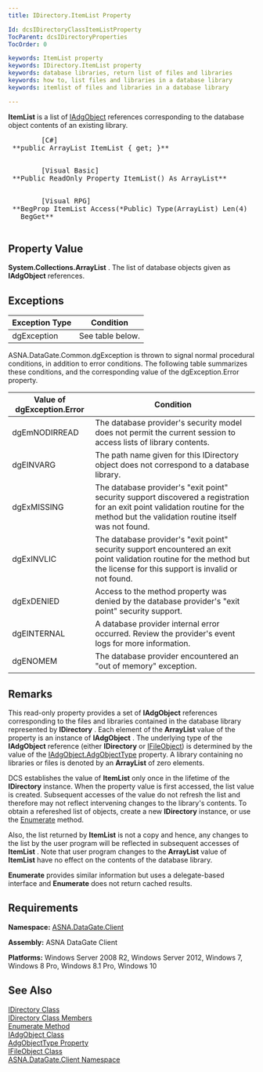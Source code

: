 ```yaml
---
title: IDirectory.ItemList Property

Id: dcsIDirectoryClassItemListProperty
TocParent: dcsIDirectoryProperties
TocOrder: 0

keywords: ItemList property
keywords: IDirectory.ItemList property
keywords: database libraries, return list of files and libraries
keywords: how to, list files and libraries in a database library
keywords: itemlist of files and libraries in a database library

---
```


**ItemList** is a list of [IAdgObject](iadg-object-class.html) references corresponding to the database object contents of an existing library.
<pre class="prettyprint">
        <span class="lang">[C#]</span>
 **public ArrayList ItemList { get; }** 
      </pre>
<pre class="prettyprint">
        <span class="lang">[Visual Basic] </span>
 **Public ReadOnly Property ItemList() As ArrayList** 
      </pre>
<pre class="prettyprint">
        <span class="lang">[Visual RPG]</span>
 **BegProp ItemList Access(*Public) Type(ArrayList) Len(4)
   BegGet** 
      </pre>

## Property Value

**System.Collections.ArrayList** . The list of database objects given as **IAdgObject** references. 
## Exceptions



| Exception Type | Condition |
| ---- | ---- |
| dgException | See table below. |



ASNA.DataGate.Common.dgException is thrown to signal normal procedural conditions, in addition to error conditions. The following table summarizes these conditions, and the corresponding value of the <span>dgException.Error</span> property.
<br />



| Value of dgException.Error | Condition |
| ---- | ---- |
| dgEmNODIRREAD | The database provider's security model does not permit the current session to access lists of library contents. |
| dgEINVARG | The path name given for this IDirectory object does not correspond to a database library. |
| dgExMISSING | The database provider's "exit point" security support discovered a registration for an exit point validation routine for the method but the validation routine itself was not found. |
| dgExINVLIC | The database provider's "exit point" security support encountered an exit point validation routine for the method but the license for this support is invalid or not found. |
| dgExDENIED | Access to the method property was denied by the database provider's "exit point" security support. |
| dgEINTERNAL | A database provider internal error occurred. Review the provider's event logs for more information. |
| dgENOMEM | The database provider encountered an "out of memory" exception. |



## Remarks

This read-only property provides a set of **IAdgObject** references corresponding to the files and libraries contained in the database library represented by **IDirectory** . Each element of the **ArrayList** value of the property is an instance of **IAdgObject** . The underlying type of the **IAdgObject** reference (either **IDirectory** or [IFileObject](ifile-object-class.html)) is determined by the value of the [IAdgObject.AdgObjectType](iadg-object-class-adg-object-type-property.html) property. A library containing no libraries or files is denoted by an **ArrayList** of zero elements. 

DCS establishes the value of **ItemList** only once in the lifetime of the **IDirectory** instance. When the property value is first accessed, the list value is created. Subsequent accesses of the value do not refresh the list and therefore may not reflect intervening changes to the library's contents. To obtain a refereshed list of objects, create a new **IDirectory** instance, or use the [ Enumerate](idirectory-class-enumerate-method.html) method. 

Also, the list returned by **ItemList** is not a copy and hence, any changes to the list by the user program will be reflected in subsequent accesses of **ItemList** . Note that user program changes to the **ArrayList** value of **ItemList** have no effect on the contents of the database library.

**Enumerate** provides similar information but uses a delegate-based interface and **Enumerate** does not return cached results. 
## Requirements

**Namespace:** [ASNA.DataGate.Client](datagate-client-namespace.html) 

**Assembly:** ASNA DataGate Client

**Platforms:** Windows Server 2008 R2, Windows Server 2012, Windows 7, Windows 8 Pro, Windows 8.1 Pro, Windows 10
## See Also


[IDirectory Class](idirectory-class.html)
      <br />
[IDirectory Class Members](idirectory-members.html)
      <br />
[Enumerate Method](idirectory-class-enumerate-method.html)
      <br />
[IAdgObject Class](iadg-object-class.html)
      <br />
[AdgObjectType Property](iadg-object-class-adg-object-type-property.html)
      <br />
[IFileObject Class](ifile-object-class.html)
      <br />
[ASNA.DataGate.Client Namespace](datagate-client-namespace.html)

